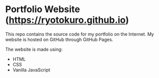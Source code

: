 # Portfolio Website (https://ryotokuro.github.io)
This repo contains the source code for my portfolio on the Internet.
My website is hosted on GitHub through GitHub Pages.

The website is made using:
* HTML
* CSS
* Vanilla JavaScript
